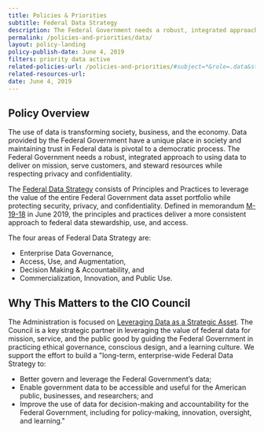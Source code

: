 ```yaml
---
title: Policies & Priorities
subtitle: Federal Data Strategy
description: The Federal Government needs a robust, integrated approach to using data to deliver on mission, serve customers, and steward resources while respecting privacy and confidentiality.
permalink: /policies-and-priorities/data/
layout: policy-landing
policy-publish-date: June 4, 2019
filters: priority data active
related-policies-url: /policies-and-priorities/#subject=*&role=.data&status=*
related-resources-url: 
date: June 4, 2019
---
```


## Policy Overview ##
The use of data is transforming society, business, and the economy. Data provided by the Federal Government have a unique place in society and maintaining trust in Federal data is pivotal to a democratic process. The Federal Government needs a robust, integrated approach to using data to deliver on mission, serve customers, and steward resources while respecting privacy and confidentiality.

The [Federal Data Strategy](https://strategy.data.gov/) consists of Principles and Practices to leverage the value of the entire Federal Government data asset portfolio while protecting security, privacy, and confidentiality. Defined in memorandum [M-19-18](https://www.whitehouse.gov/wp-content/uploads/2019/06/M-19-18.pdf) in June 2019, the principles and practices deliver a more consistent approach to federal data stewardship, use, and access.

The four areas of Federal Data Strategy are:
- Enterprise Data Governance,
- Access, Use, and Augmentation,
- Decision Making & Accountability, and
- Commercialization, Innovation, and Public Use.

## Why This Matters to the CIO Council ##
The Administration is focused on [Leveraging Data as a Strategic Asset](https://www.performance.gov/CAP/leveragingdata/). The Council is a key strategic partner in leveraging the value of federal data for mission, service, and the public good by guiding the Federal Government in practicing ethical governance, conscious design, and a learning culture. We support the effort to build a "long-term, enterprise-wide Federal Data Strategy to:

- Better govern and leverage the Federal Government’s data;
- Enable government data to be accessible and useful for the American public, businesses, and researchers; and
- Improve the use of data for decision-making and accountability for the Federal Government, including for policy-making, innovation, oversight, and learning."
&nbsp;
